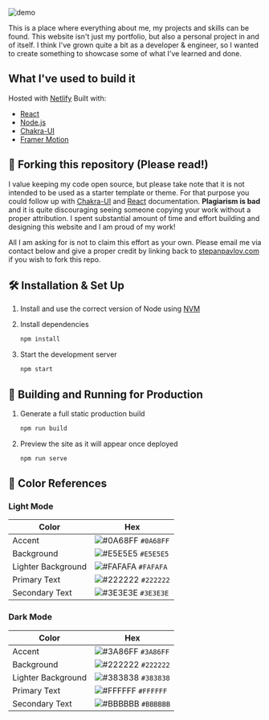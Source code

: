 ![demo](https://i.imgur.com/Ipq2kGT.png)

This is a place where everything about me, my projects and skills can be found. This website isn't just my portfolio, but also a personal project in and of itself. I think I've grown quite a bit as a developer & engineer, so I wanted to create something to showcase some of what I've learned and done.

## What I've used to build it

Hosted with [Netlify](https://www.netlify.com)
Built with:

- [React](https://github.com/facebook/react)
- [Node.js](https://github.com/nodejs/node)
- [Chakra-UI](https://github.com/chakra-ui/chakra-ui)
- [Framer Motion](https://www.framer.com/motion/)

## 🚨 Forking this repository (Please read!)

I value keeping my code open source, but please take note that it is not intended to be used as a starter template or theme. For that purpose you could follow up with [Chakra-UI](https://chakra-ui.com/docs/getting-started) and [React](https://reactjs.org/docs/getting-started.html) documentation. **Plagiarism is bad** and it is quite discouraging seeing someone copying your work without a proper attribution. I spent substantial amount of time and effort building and designing this website and I am proud of my work!

All I am asking for is not to claim this effort as your own. Please email me via contact below and give a proper credit by linking back to [stepanpavlov.com](stepanpavlov.com) if you wish to fork this repo.

## 🛠 Installation & Set Up

1. Install and use the correct version of Node using [NVM](https://github.com/nvm-sh/nvm)

2. Install dependencies

   ```sh
   npm install
   ```

3. Start the development server

   ```sh
   npm start
   ```

## 🚀 Building and Running for Production

1. Generate a full static production build

   ```sh
   npm run build
   ```

1. Preview the site as it will appear once deployed

   ```sh
   npm run serve
   ```

## 🎨 Color References

### Light Mode

| Color              | Hex                                                                |
| ------------------ | ------------------------------------------------------------------ |
| Accent             | ![#0A68FF](https://via.placeholder.com/10/0A68FF?text=+) `#0A68FF` |
| Background         | ![#E5E5E5](https://via.placeholder.com/10/E5E5E5?text=+) `#E5E5E5` |
| Lighter Background | ![#FAFAFA](https://via.placeholder.com/10/FAFAFA?text=+) `#FAFAFA` |
| Primary Text       | ![#222222](https://via.placeholder.com/10/222222?text=+) `#222222` |
| Secondary Text     | ![#3E3E3E](https://via.placeholder.com/10/3E3E3E?text=+) `#3E3E3E` |

### Dark Mode

| Color              | Hex                                                                |
| ------------------ | ------------------------------------------------------------------ |
| Accent             | ![#3A86FF](https://via.placeholder.com/10/3A86FF?text=+) `#3A86FF` |
| Background         | ![#222222](https://via.placeholder.com/10/222222?text=+) `#222222` |
| Lighter Background | ![#383838](https://via.placeholder.com/10/383838?text=+) `#383838` |
| Primary Text       | ![#FFFFFF](https://via.placeholder.com/10/FFFFFF?text=+) `#FFFFFF` |
| Secondary Text     | ![#BBBBBB](https://via.placeholder.com/10/BBBBBB?text=+) `#BBBBBB` |
